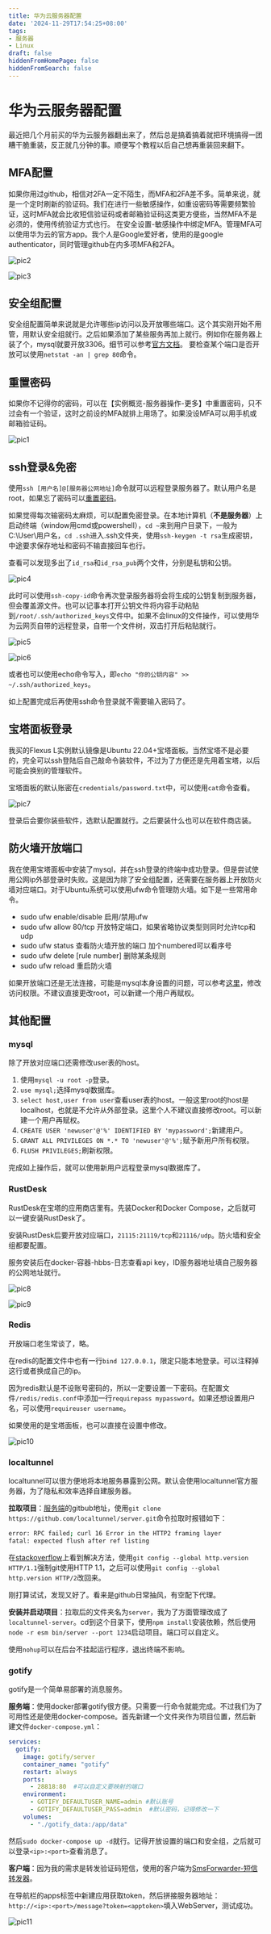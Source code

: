 ```yaml
---
title: 华为云服务器配置
date: '2024-11-29T17:54:25+08:00'
tags:
- 服务器
- Linux
draft: false
hiddenFromHomePage: false
hiddenFromSearch: false
---
```


# 华为云服务器配置

最近把几个月前买的华为云服务器翻出来了，然后总是搞着搞着就把环境搞得一团糟干脆重装，反正就几分钟的事。顺便写个教程以后自己想再重装回来翻下。

## MFA配置

如果你用过github，相信对2FA一定不陌生，而MFA和2FA差不多。简单来说，就是一个定时刷新的验证码。我们在进行一些敏感操作，如重设密码等需要频繁验证，这时MFA就会比收短信验证码或者邮箱验证码这类更方便些，当然MFA不是必须的，使用传统验证方式也行。
在安全设置-敏感操作中绑定MFA。管理MFA可以使用华为云的官方app。我个人是Google爱好者，使用的是google authenticator，同时管理github在内多项MFA和2FA。

![pic2](/post-images/华为云服务器配置/pic2.png)

![pic3](/post-images/华为云服务器配置/pic3.png)

## 安全组配置

安全组配置简单来说就是允许哪些ip访问以及开放哪些端口。这个其实刚开始不用管，用默认安全组就行。之后如果添加了某些服务再加上就行。例如你在服务器上装了个，mysql就要开放3306。细节可以参考[官方文档](https://support.huaweicloud.com/usermanual-flexusl/security_admin_0004.html)。
要检查某个端口是否开放可以使用`netstat -an | grep 80`命令。

## 重置密码

如果你不记得你的密码，可以在【实例概览-服务器操作-更多】中重置密码，只不过会有一个验证，这时之前设的MFA就排上用场了。如果没设MFA可以用手机或邮箱验证码。

![pic1](/post-images/华为云服务器配置/pic1.png)

## ssh登录&免密

使用`ssh [用户名]@[服务器公网地址]`命令就可以远程登录服务器了。默认用户名是root，如果忘了密码可以[重置密码](#重置密码)。

如果觉得每次输密码太麻烦，可以配置免密登录。在本地计算机（**不是服务器**）上启动终端（window用cmd或powershell），`cd ~`来到用户目录下，一般为C:\User\用户名，`cd .ssh`进入.ssh文件夹，使用`ssh-keygen -t rsa`生成密钥，中途要求保存地址和密码不输直接回车也行。

查看可以发现多出了`id_rsa`和`id_rsa_pub`两个文件，分别是私钥和公钥。

![pic4](/post-images/华为云服务器配置/pic4.png)

此时可以使用`ssh-copy-id`命令再次登录服务器将会将生成的公钥复制到服务器，但会覆盖源文件。也可以记事本打开公钥文件将内容手动粘贴到`/root/.ssh/authorized_keys`文件中。如果不会linux的文件操作，可以使用华为云网页自带的远程登录，自带一个文件树，双击打开后粘贴就行。

![pic5](/post-images/华为云服务器配置/pic5.png)

![pic6](/post-images/华为云服务器配置/pic6.png)

或者也可以使用echo命令写入，即`echo "你的公钥内容" >> ~/.ssh/authorized_keys`。

如上配置完成后再使用ssh命令登录就不需要输入密码了。

## 宝塔面板登录

我买的Flexus L实例默认镜像是Ubuntu 22.04+宝塔面板。当然宝塔不是必要的，完全可以ssh登陆后自己敲命令装软件，不过为了方便还是先用着宝塔，以后可能会换别的管理软件。

宝塔面板的默认账密在`credentials/password.txt`中，可以使用`cat`命令查看。

![pic7](/post-images/华为云服务器配置/pic7.png)

登录后会要你装些软件，选默认配置就行。之后要装什么也可以在软件商店装。

## 防火墙开放端口

我在使用宝塔面板中安装了mysql，并在ssh登录的终端中成功登录。但是尝试使用公网ip外部登录时失败。这是因为除了安全组配置，还需要在服务器上开放防火墙对应端口。对于Ubuntu系统可以使用ufw命令管理防火墙。如下是一些常用命令。

- sudo ufw enable/disable 启用/禁用ufw
- sudo ufw allow 80/tcp 开放特定端口，如果省略协议类型则同时允许tcp和udp
- sudo ufw status 查看防火墙开放的端口 加个numbered可以看序号
- sudo ufw delete [rule number] 删除某条规则
- sudo ufw reload 重启防火墙

如果开放端口还是无法连接，可能是mysql本身设置的问题，可以参考[这里](https://www.cnblogs.com/zhangxiaoxia/p/13043508.html)，修改访问权限。不建议直接更改root，可以新建一个用户再赋权。

## 其他配置

### mysql

除了开放对应端口还需修改user表的host。

1. 使用`mysql -u root -p`登录。
2. `use mysql;`选择mysql数据库。
3. `select host,user from user`查看user表的host。一般这里root的host是localhost，也就是不允许从外部登录。这里个人不建议直接修改root。可以新建一个用户再赋权。
4. `CREATE USER 'newuser'@'%' IDENTIFIED BY 'mypassword';`新建用户。
5. `GRANT ALL PRIVILEGES ON *.* TO 'newuser'@'%';`赋予新用户所有权限。
6. `FLUSH PRIVILEGES;`刷新权限。

完成如上操作后，就可以使用新用户远程登录mysql数据库了。

### RustDesk

RustDesk在宝塔的应用商店里有。先装Docker和Docker Compose，之后就可以一键安装RustDesk了。

安装RustDesk后要开放对应端口，`21115:21119/tcp`和`21116/udp`。防火墙和安全组都要配置。

服务安装后在docker-容器-hbbs-日志查看api key，ID服务器地址填自己服务器的公网地址就行。

![pic8](/post-images/华为云服务器配置/pic8.png)

![pic9](/post-images/华为云服务器配置/pic9.png)

### Redis

开放端口老生常谈了，略。

在redis的配置文件中也有一行`bind 127.0.0.1`，限定只能本地登录。可以注释掉这行或者换成自己的ip。

因为redis默认是不设账号密码的，所以一定要设置一下密码。在配置文件`/redis/redis.conf`中添加一行`requirepass mypassword`。如果还想设置用户名，可以使用`requireuser username`。

如果使用的是宝塔面板，也可以直接在设置中修改。

![pic10](/post-images/华为云服务器配置/pic10.png)

### localtunnel

localtunnel可以很方便地将本地服务暴露到公网。默认会使用localtunnel官方服务器，为了隐私和效率选择自建服务器。

**拉取项目**：[服务端](https://github.com/localtunnel/server)的gitbub地址，使用`git clone https://github.com/localtunnel/server.git`命令拉取时报错如下：

```bash
error: RPC failed; curl 16 Error in the HTTP2 framing layer
fatal: expected flush after ref listing
```

在[stackoverflow](https://stackoverflow.com/questions/72987674/git-pull-error-rpc-failed-curl-16-error-in-the-http2-framing-layer-fatal-exp)上看到解决方法，使用`git config --global http.version HTTP/1.1`强制git使用HTTP 1.1，之后可以使用`git config --global http.version HTTP/2`改回来。

刚打算试试，发现又好了。看来是github日常抽风，有空配下代理。

**安装并启动项目**：拉取后的文件夹名为`server`，我为了方面管理改成了`localtunnel-server`。cd到这个目录下，使用`npm install`安装依赖，然后使用`node -r esm bin/server --port 1234`启动项目。端口可以自定义。

使用`nohup`可以在后台不挂起运行程序，退出终端不影响。

### gotify

gotify是一个简单易部署的消息服务。

**服务端**：使用docker部署gotify很方便。只需要一行命令就能完成。不过我们为了可用性还是使用docker-compose。首先新建一个文件夹作为项目位置，然后新建文件`docker-compose.yml`：

```yml
services:
  gotify:
    image: gotify/server
    container_name: "gotify"
    restart: always
    ports:
      - 28818:80  #可以自定义要映射的端口
    environment:
      - GOTIFY_DEFAULTUSER_NAME=admin #默认账号
      - GOTIFY_DEFAULTUSER_PASS=admin  #默认密码，记得修改一下
    volumes:
      - "./gotify_data:/app/data"
```

然后`sudo docker-compose up -d`就行。记得开放设置的端口和安全组，之后就可以登录`<ip>:<port>`查看消息了。

**客户端**：因为我的需求是转发验证码短信，使用的客户端为[SmsForwarder-短信转发器](https://github.com/pppscn/SmsForwarder)。

在导航栏的apps标签中新建应用获取token，然后拼接服务器地址：`http://<ip>:<port>/message?token=<apptoken>`填入WebServer，测试成功。

![pic11](/post-images/华为云服务器配置/pic11.png)
